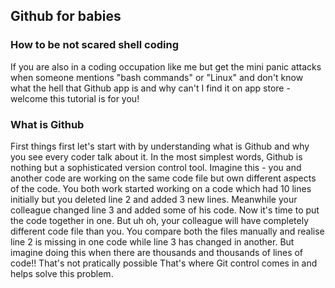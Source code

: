 ## Github for babies

### How to be not scared shell coding

If you are also in a coding occupation like me but get the mini panic attacks when someone mentions "bash commands" or "Linux" and don't know what the hell that Github app is and why can't I find it on app store - welcome this tutorial is for you!

### What is Github
First things first let's start with by understanding what is Github and why you see every coder talk about it. In the most simplest words, Github is nothing but a sophisticated version control tool.
Imagine this - you and another code are working on the same code file but own different aspects of the code. You both work started working on a code which had 10 lines initially but you deleted line 2 and added 3 new lines. 
Meanwhile your colleague changed line 3 and added some of his code.
Now it's time to put the code together in one. But uh oh, your colleague will have completely different code file than you.
You compare both the files manually and realise line 2 is missing in one code while line 3 has changed in another.
But imagine doing this when there are thousands and thousands of lines of code!! That's not pratically possible
That's where Git control comes in and helps solve this problem.
